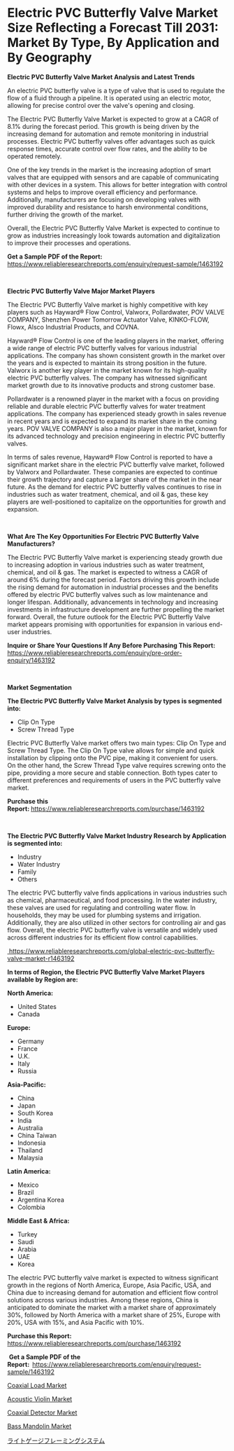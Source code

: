 <p><h1>Electric PVC Butterfly Valve Market Size Reflecting a Forecast Till 2031: Market By Type, By Application and By Geography</h1></p><p><strong>Electric PVC Butterfly Valve Market Analysis and Latest Trends</strong></p>
<p><p>An electric PVC butterfly valve is a type of valve that is used to regulate the flow of a fluid through a pipeline. It is operated using an electric motor, allowing for precise control over the valve's opening and closing.</p><p>The Electric PVC Butterfly Valve Market is expected to grow at a CAGR of 8.1% during the forecast period. This growth is being driven by the increasing demand for automation and remote monitoring in industrial processes. Electric PVC butterfly valves offer advantages such as quick response times, accurate control over flow rates, and the ability to be operated remotely.</p><p>One of the key trends in the market is the increasing adoption of smart valves that are equipped with sensors and are capable of communicating with other devices in a system. This allows for better integration with control systems and helps to improve overall efficiency and performance. Additionally, manufacturers are focusing on developing valves with improved durability and resistance to harsh environmental conditions, further driving the growth of the market.</p><p>Overall, the Electric PVC Butterfly Valve Market is expected to continue to grow as industries increasingly look towards automation and digitalization to improve their processes and operations.</p></p>
<p><strong>Get a Sample PDF of the Report:&nbsp;</strong> <a href="https://www.reliableresearchreports.com/enquiry/request-sample/1463192">https://www.reliableresearchreports.com/enquiry/request-sample/1463192</a></p>
<p>&nbsp;</p>
<p><strong>Electric PVC Butterfly Valve Major Market Players</strong></p>
<p><p>The Electric PVC Butterfly Valve market is highly competitive with key players such as Hayward® Flow Control, Valworx, Pollardwater, POV VALVE COMPANY, Shenzhen Power Tomorrow Actuator Valve, KINKO-FLOW, Flowx, Alsco Industrial Products, and COVNA. </p><p>Hayward® Flow Control is one of the leading players in the market, offering a wide range of electric PVC butterfly valves for various industrial applications. The company has shown consistent growth in the market over the years and is expected to maintain its strong position in the future. Valworx is another key player in the market known for its high-quality electric PVC butterfly valves. The company has witnessed significant market growth due to its innovative products and strong customer base.</p><p>Pollardwater is a renowned player in the market with a focus on providing reliable and durable electric PVC butterfly valves for water treatment applications. The company has experienced steady growth in sales revenue in recent years and is expected to expand its market share in the coming years. POV VALVE COMPANY is also a major player in the market, known for its advanced technology and precision engineering in electric PVC butterfly valves.</p><p>In terms of sales revenue, Hayward® Flow Control is reported to have a significant market share in the electric PVC butterfly valve market, followed by Valworx and Pollardwater. These companies are expected to continue their growth trajectory and capture a larger share of the market in the near future. As the demand for electric PVC butterfly valves continues to rise in industries such as water treatment, chemical, and oil & gas, these key players are well-positioned to capitalize on the opportunities for growth and expansion.</p></p>
<p>&nbsp;</p>
<p><strong>What Are The Key Opportunities For Electric PVC Butterfly Valve Manufacturers?</strong></p>
<p><p>The Electric PVC Butterfly Valve market is experiencing steady growth due to increasing adoption in various industries such as water treatment, chemical, and oil & gas. The market is expected to witness a CAGR of around 6% during the forecast period. Factors driving this growth include the rising demand for automation in industrial processes and the benefits offered by electric PVC butterfly valves such as low maintenance and longer lifespan. Additionally, advancements in technology and increasing investments in infrastructure development are further propelling the market forward. Overall, the future outlook for the Electric PVC Butterfly Valve market appears promising with opportunities for expansion in various end-user industries.</p></p>
<p><strong>Inquire or Share Your Questions If Any Before Purchasing This Report:</strong> <a href="https://www.reliableresearchreports.com/enquiry/pre-order-enquiry/1463192">https://www.reliableresearchreports.com/enquiry/pre-order-enquiry/1463192</a></p>
<p>&nbsp;</p>
<p><strong>Market Segmentation</strong></p>
<p><strong>The Electric PVC Butterfly Valve Market Analysis by types is segmented into:</strong></p>
<p><ul><li>Clip On Type</li><li>Screw Thread Type</li></ul></p>
<p><p>Electric PVC Butterfly Valve market offers two main types: Clip On Type and Screw Thread Type. The Clip On Type valve allows for simple and quick installation by clipping onto the PVC pipe, making it convenient for users. On the other hand, the Screw Thread Type valve requires screwing onto the pipe, providing a more secure and stable connection. Both types cater to different preferences and requirements of users in the PVC butterfly valve market.</p></p>
<p><strong>Purchase this Report:&nbsp;</strong><a href="https://www.reliableresearchreports.com/purchase/1463192">https://www.reliableresearchreports.com/purchase/1463192</a></p>
<p>&nbsp;</p>
<p><strong>The Electric PVC Butterfly Valve Market Industry Research by Application is segmented into:</strong></p>
<p><ul><li>Industry</li><li>Water Industry</li><li>Family</li><li>Others</li></ul></p>
<p><p>The electric PVC butterfly valve finds applications in various industries such as chemical, pharmaceutical, and food processing. In the water industry, these valves are used for regulating and controlling water flow. In households, they may be used for plumbing systems and irrigation. Additionally, they are also utilized in other sectors for controlling air and gas flow. Overall, the electric PVC butterfly valve is versatile and widely used across different industries for its efficient flow control capabilities.</p></p>
<p><a href="https://www.reliableresearchreports.com/global-electric-pvc-butterfly-valve-market-r1463192">&nbsp;https://www.reliableresearchreports.com/global-electric-pvc-butterfly-valve-market-r1463192</a></p>
<p><strong>In terms of Region, the Electric PVC Butterfly Valve Market Players available by Region are:</strong></p>
<p>
    <p> <strong> North America: </strong>
        <ul>
            <li>United States</li>
            <li>Canada</li>
        </ul>
        </p> 
    <p> <strong> Europe: </strong>
        <ul>
            <li>Germany</li>
            <li>France</li>
            <li>U.K.</li>
            <li>Italy</li>
            <li>Russia</li>
        </ul>
        </p> 
    <p> <strong> Asia-Pacific: </strong>
        <ul>
            <li>China</li>
            <li>Japan</li>
            <li>South Korea</li>
            <li>India</li>
            <li>Australia</li>
            <li>China Taiwan</li>
            <li>Indonesia</li>
            <li>Thailand</li>
            <li>Malaysia</li>
        </ul>
        </p> 
    <p> <strong> Latin America: </strong>
        <ul>
            <li>Mexico</li>
            <li>Brazil</li>
            <li>Argentina Korea</li>
            <li>Colombia</li>
        </ul>
        </p> 
    <p> <strong> Middle East & Africa: </strong>
        <ul>
            <li>Turkey</li>
            <li>Saudi</li>
            <li>Arabia</li>
            <li>UAE</li>
            <li>Korea</li>
        </ul>
    </p>
    </p>
<p><p>The electric PVC butterfly valve market is expected to witness significant growth in the regions of North America, Europe, Asia Pacific, USA, and China due to increasing demand for automation and efficient flow control solutions across various industries. Among these regions, China is anticipated to dominate the market with a market share of approximately 30%, followed by North America with a market share of 25%, Europe with 20%, USA with 15%, and Asia Pacific with 10%.</p></p>
<p><strong>Purchase this Report: </strong><a href="https://www.reliableresearchreports.com/purchase/1463192">https://www.reliableresearchreports.com/purchase/1463192</a></p>
<p>&nbsp;<strong>Get a Sample PDF of the Report:&nbsp;&nbsp;</strong><a href="https://www.reliableresearchreports.com/enquiry/request-sample/1463192">https://www.reliableresearchreports.com/enquiry/request-sample/1463192</a></p>
<p><strong></strong></p>
<p><p><a href="https://github.com/jsmusil/Market-Research-Report-List-2/blob/main/coaxial-load-market.md">Coaxial Load Market</a></p><p><a href="https://www.linkedin.com/pulse/acoustic-violin-market-size-cagr-trends-2024-2030-agora-researchers-19lgc?trackingId=pW4tV2Xr8%2BhPf8Zm%2FKBaFg%3D%3D">Acoustic Violin Market</a></p><p><a href="https://github.com/yemakinde/Market-Research-Report-List-2/blob/main/coaxial-detector-market.md">Coaxial Detector Market</a></p><p><a href="https://www.linkedin.com/pulse/bass-mandolin-market-size-outlook-forecast-2024-2031-riipc?trackingId=XMws9j033q7gosNFAP2FDg%3D%3D">Bass Mandolin Market</a></p><p><a href="https://github.com/ppmazlotr77499/Market-Research-Report-List-1/blob/main/474645530790.md">ライトゲージフレーミングシステム</a></p></p>